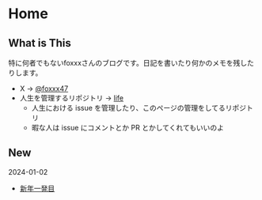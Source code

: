 # Home

## What is This

特に何者でもないfoxxxさんのブログです。日記を書いたり何かのメモを残したりします。
- X -> [@foxxx47](https://twitter.com/foxxx_47)
- 人生を管理するリポジトリ -> [life](https://github.com/foxxx-47/life)
  - 人生における issue を管理したり、このページの管理をしてるリポジトリ
  - 暇な人は issue にコメントとか PR とかしてくれてもいいのよ

## New

2024-01-02

- [新年一発目](https://foxxx-47.github.io/life/daily/2024/20240102)
